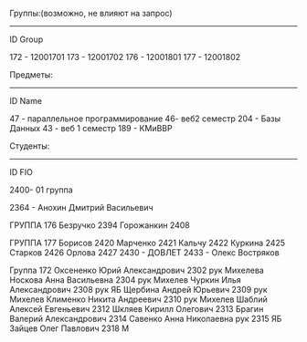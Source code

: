 Группы:(возможно, не влияют на запрос) 
_____________________________________________________________________________
ID     Group

172 - 12001701
173 - 12001702
176 - 12001801 
177 - 12001802

Предметы: 
_____________________________________________________________________________
ID        Name

47 - параллельное программирование
46- веб2 семестр 
204 - Базы Данных 
43 - веб 1 семестр
189 - КМиВВР


Студенты:
____________________________________________________________________________
ID       FIO

2400- 01 группа

2364 - Анохин Дмитрий Васильевич


ГРУППА 176
Безручко 2394
Горожанкин 2408

ГРУППА 177
Борисов 2420
Марченко 2421
Кальчу 2422
Куркина 2425
Старков 2426
Орлова 2427
2430 - ДОВЛЕТ
2433 - Олекс Востряков 

Группа 172
Оксененко Юрий Александрович 2302 рук Михелева
Носкова Анна Васильевна 2304 рук Михелев
Чуркин Илья Александрович 2308 рук ЯБ
Щербина Андрей Юрьевич 2309 рук Михелев
Клименко Никита Андреевич 2310 рук Михелев
Шаблий Алексей Евгеньевич 2312
Шкляев Кирилл Олегович 2313
Брагин Валерий Александрович 2314
Савенко Анна Николаевна рук 2315 ЯБ
Зайцев Олег Павлович 2318 М
